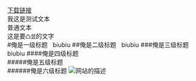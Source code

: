 [下载链接](http://fir.im/fr4e)<br>
我这是测试文本<br>
普通文本<br>
这是要`凸显`的文字<br>
#俺是一级标题  
biubiu
##俺是二级标题  
biubiu
###俺是三级标题  
biubiu
####俺是四级标题  
#####俺是五级标题  
######俺是六级标题 
![网站的描述](http://www.baidu.com/img/bdlogo.gif)
